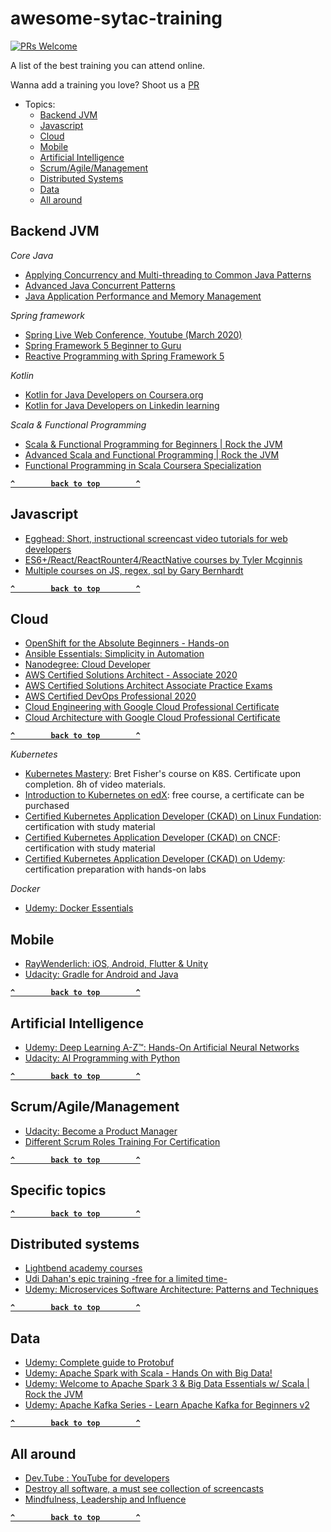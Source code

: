 # awesome-sytac-training
[![PRs Welcome](https://img.shields.io/badge/PRs-welcome-brightgreen.svg?style=flat-square)](http://makeapullrequest.com)

A list of the best training you can attend online.

Wanna add a training you love? Shoot us a [PR](https://github.com/sytac/awesome-sytac-training/pulls)


- Topics:
  - [Backend JVM](#backend-jvm)
  - [Javascript](#javascript)
  - [Cloud](#cloud)
  - [Mobile](#mobile)
  - [Artificial Intelligence](#artificial-intelligence)
  - [Scrum/Agile/Management](#scrumagilemanagement)
  - [Distributed Systems](#distributed-systems)
  - [Data](#data)
  - [All around](#all-around)
  
  
## Backend JVM
_Core Java_
- [Applying Concurrency and Multi-threading to Common Java Patterns](https://app.pluralsight.com/library/courses/java-patterns-concurrency-multi-threading)
- [Advanced Java Concurrent Patterns](https://app.pluralsight.com/library/courses/java-concurrent-patterns-advanced)
- [Java Application Performance and Memory Management](https://www.udemy.com/course/java-application-performance-and-memory-management/)

_Spring framework_
- [Spring Live Web Conference, Youtube (March 2020)](https://www.youtube.com/watch?v=F-EdDnjF6ao&list=PLgGXSWYM2FpOAQjMXE9ynaV7uDrPVpGWw)
- [Spring Framework 5 Beginner to Guru](https://www.udemy.com/course/spring-framework-5-beginner-to-guru/)
- [Reactive Programming with Spring Framework 5](https://www.udemy.com/course/reactive-programming-with-spring-framework-5/)

_Kotlin_
- [Kotlin for Java Developers on Coursera.org](https://www.coursera.org/learn/kotlin-for-java-developers/)
- [Kotlin for Java Developers on Linkedin learning](https://www.linkedin.com/learning/kotlin-for-java-developers/)

_Scala & Functional Programming_
 - [Scala & Functional Programming for Beginners | Rock the JVM](https://www.udemy.com/course/rock-the-jvm-scala-for-beginners/)
 - [Advanced Scala and Functional Programming | Rock the JVM](https://www.udemy.com/course/advanced-scala/)
 - [Functional Programming in Scala Coursera Specialization](https://www.coursera.org/specializations/scala)

**[`^        back to top        ^`](#)**

## Javascript
- [Egghead: Short, instructional screencast video tutorials for web developers](https://egghead.io/)
- [ES6+/React/ReactRounter4/ReactNative courses by Tyler Mcginnis](https://learn.tylermcginnis.com/)
- [Multiple courses on JS, regex, sql by Gary Bernhardt](https://www.executeprogram.com/courses)

**[`^        back to top        ^`](#)**

## Cloud
- [OpenShift for the Absolute Beginners - Hands-on](https://www.udemy.com/course/learn-openshift/)
- [Ansible Essentials: Simplicity in Automation](https://www.udemy.com/course/ansible-essentials-simplicity-in-automation/)
- [Nanodegree: Cloud Developer](https://www.udacity.com/course/cloud-developer-nanodegree--nd9990)
- [AWS Certified Solutions Architect - Associate 2020](https://www.udemy.com/course/aws-certified-solutions-architect-associate/)
- [AWS Certified Solutions Architect Associate Practice Exams](https://www.udemy.com/share/102DhnAkQYc19aRHg=/)
- [AWS Certified DevOps Professional 2020](https://linuxacademy.com/course/aws-certified-devops-professional-new/)
- [Cloud Engineering with Google Cloud Professional Certificate](https://www.coursera.org/professional-certificates/cloud-engineering-gcp)
- [Cloud Architecture with Google Cloud Professional Certificate](https://www.coursera.org/professional-certificates/gcp-cloud-architect)

**[`^        back to top        ^`](#)**

_Kubernetes_

- [Kubernetes Mastery](https://www.udemy.com/course/kubernetesmastery): Bret Fisher's course on K8S. Certificate upon completion. 8h of video materials.
- [Introduction to Kubernetes on edX](https://www.edx.org/course/introduction-to-kubernetes): free course, a certificate can be purchased
- [Certified Kubernetes Application Developer (CKAD) on Linux Fundation](https://training.linuxfoundation.org/certification/certified-kubernetes-application-developer-ckad/): certification with study material
- [Certified Kubernetes Application Developer (CKAD) on CNCF](https://www.cncf.io/certification/ckad/): certification with study material
- [Certified Kubernetes Application Developer (CKAD) on Udemy](https://www.udemy.com/course/certified-kubernetes-application-developer/): certification preparation with hands-on labs

_Docker_

- [Udemy: Docker Essentials](https://www.udemy.com/share/101rq4AkQYc19aRHg=/)

## Mobile
- [RayWenderlich: iOS, Android, Flutter & Unity](https://www.raywenderlich.com/)
- [Udacity: Gradle for Android and Java](https://www.udacity.com/course/gradle-for-android-and-java--ud867)

**[`^        back to top        ^`](#)**

## Artificial Intelligence

- [Udemy: Deep Learning A-Z™: Hands-On Artificial Neural Networks](https://www.udemy.com/share/101WyWBEUZeV5TRX4=/)
- [Udacity: AI Programming with Python](https://www.udacity.com/course/ai-programming-python-nanodegree--nd089)
  
**[`^        back to top        ^`](#)**
   
## Scrum/Agile/Management

- [Udacity: Become a Product Manager](https://www.udacity.com/course/product-manager-nanodegree--nd036)
- [Different Scrum Roles Training For Certification](https://www.scrum.org)
  
**[`^        back to top        ^`](#)**
  
## Specific topics
  
**[`^        back to top        ^`](#)**
 
## Distributed systems

- [Lightbend academy courses](https://academy.lightbend.com/courses)
- [Udi Dahan's epic training -free for a limited time-](https://learn.particular.net/courses/adsd-online-free)
- [Udemy: Microservices Software Architecture: Patterns and Techniques](https://www.udemy.com/share/101YTmAkQYc19aRHg=/)

**[`^        back to top        ^`](#)**

## Data

- [Udemy: Complete guide to Protobuf](https://www.udemy.com/course/protocol-buffers/?ranMID=39197&ranEAID=JVFxdTr9V80&ranSiteID=JVFxdTr9V80-sfTZWmi8w8zfyliZq6RA.g&LSNPUBID=JVFxdTr9V80)
- [Udemy: Apache Spark with Scala - Hands On with Big Data!](https://www.udemy.com/share/101YVsBEUZeV5TRX4=/)
- [Udemy: Welcome to Apache Spark 3 & Big Data Essentials w/ Scala | Rock the JVM](https://www.udemy.com/share/102cr4BEUZeV5TRX4=/)
- [Udemy: Apache Kafka Series - Learn Apache Kafka for Beginners v2](https://www.udemy.com/share/1013hcAkQYc19aRHg=/)

**[`^        back to top        ^`](#)**

## All around

- [Dev.Tube : YouTube for developers](https://dev.tube)
- [Destroy all software, a must see collection of screencasts](https://www.destroyallsoftware.com/screencasts)
- [Mindfulness, Leadership and Influence](https://siyli.org)

**[`^        back to top        ^`](#)**

